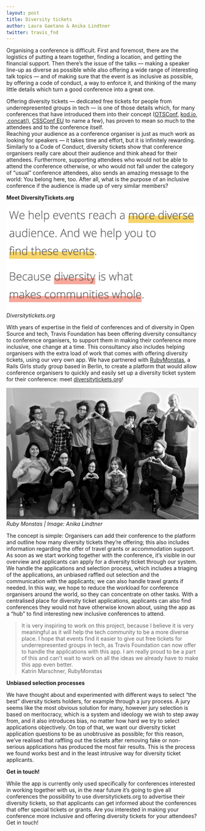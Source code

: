 ```yaml
---
layout: post
title: Diversity tickets
author: Laura Gaetano & Anika Lindtner
twitter: travis_fnd
---
```


Organising a conference is difficult. First and foremost, there are the logistics of putting a team together, finding a location, and getting the financial support. Then there’s the issue of the talks — making a speaker line-up as diverse as possible while also offering a wide range of interesting talk topics — and of making sure that the event is as inclusive as possible, by offering a code of conduct, a way to enforce it, and thinking of the many little details which turn a good conference into a great one.

Offering diversity tickets — dedicated free tickets for people from underrepresented groups in tech — is one of those details which, for many conferences that have introduced them into their concept ([OTSConf](https://otsconf.com/), [kod.io](http://linz.kod.io/), [.concat()](https://conc.at/), [CSSConf EU](http://2015.cssconf.eu/) to name a few), has proven to mean so much to the attendees and to the conference itself.  
Reaching your audience as a conference organiser is just as much work as looking for speakers — it takes time and effort, but it is infinitely rewarding. Similarly to a Code of Conduct, diversity tickets show that conference organisers really care about their audience and think ahead for their attendees. Furthermore, supporting attendees who would not be able to attend the conference otherwise, or who would not fall under the category of “usual” conference attendees, also sends an amazing message to the world: You belong here, too. After all, what is the purpose of an inclusive conference if the audience is made up of very similar members? 

**Meet DiversityTickets.org**

![](/images/blog/2016-04-26-diversity-tickets-app.png)
<em>Diversitytickets.org</em>

With years of expertise in the field of conferences and of diversity in Open Source and tech, Travis Foundation has been offering diversity consultancy to conference organisers, to support them in making their conference more inclusive, one change at a time. This consultancy also includes helping organisers with the extra load of work that comes with offering diversity tickets, using our very own app. We have partnered with [RubyMonstas](http://rubymonstas.org/), a Rails Girls study group based in Berlin, to create a platform that would allow conference organisers to quickly and easily set up a diversity ticket system for their conference: meet [diversitytickets.org](https://diversitytickets.org)!

![](/images/blog/2016-04-26-diversity-tickets-group.jpg)
<em> Ruby Monstas | Image: Anika Lindtner </em>

The concept is simple: Organisers can add their conference to the platform and outline how many diversity tickets they’re offering; this also includes information regarding the offer of travel grants or accommodation support. As soon as we start working together with the conference, it’s visible in our overview and applicants can apply for a diversity ticket through our system. We handle the applications and selection process, which includes a triaging of the applications, an unbiased raffled out selection and the communication with the applicants; we can also handle travel grants if needed. In this way, we hope to reduce the workload for conference organisers around the world, so they can concentrate on other tasks. With a centralised place for diversity ticket applications, applicants can also find conferences they would not have otherwise known about, using the app as a “hub” to find interesting new inclusive conferences to attend.  

> It is very inspiring to work on this project, because I believe it is very meaningful as it will help the tech community to be a more diverse place. I hope that events find it easier to give out free tickets for underrepresented groups in tech, as Travis Foundation can now offer to handle the applications with this app. I am really proud to be a part of this and can't wait to work on all the ideas we already have to make this app even better.  
<span class="author">Katrin Marschner, RubyMonstas</span>


**Unbiased selection processes**

We have thought about and experimented with different ways to select “the best” diversity tickets holders, for example through a jury process. A jury seems like the most obvious solution for many, however jury selection is based on meritocracy, which is a system and ideology we wish to step away from, and it also introduces bias, no matter how hard we try to select applications objectively. On top of that, we want our diversity ticket application questions to be as unobtrusive as possible; for this reason, we’ve realised that raffling out the tickets after removing fake or non-serious applications has produced the most fair results.
This is the process we found works best and in the least intrusive way for diversity ticket applicants.  

**Get in touch!** 

While the app is currently only used specifically for conferences interested in working together with us, in the near future it’s going to give all conferences the possibility to use diversitytickets.org to advertise their diversity tickets, so that applicants can get informed about the conferences that offer special tickets or grants. Are you interested in making your conference more inclusive and offering diversity tickets for your attendees? Get in touch!
